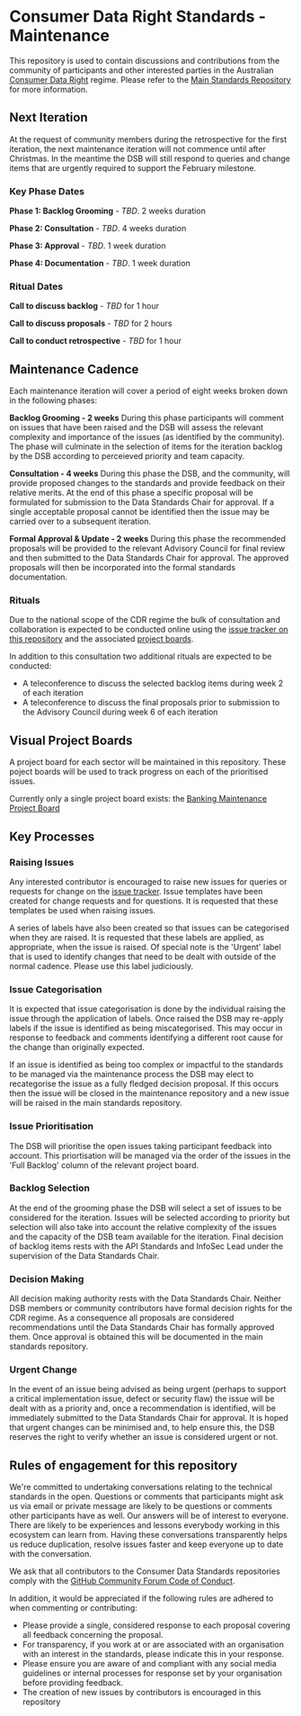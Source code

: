 # Consumer Data Right Standards - Maintenance

This repository is used to contain discussions and contributions from the community of participants and other interested parties in the Australian [Consumer Data Right](https://www.accc.gov.au/focus-areas/consumer-data-right "ACCC Consumer Data Right webpage") regime.  Please refer to the [Main Standards Repository](https://github.com/ConsumerDataStandardsAustralia/standards) for more information.

## Next Iteration
At the request of community members during the retrospective for the first iteration, the next maintenance iteration will not commence until after Christmas.  In the meantime the DSB will still respond to queries and change items that are urgently required to support the February milestone.

### Key Phase Dates

**Phase 1: 	Backlog Grooming** - *TBD*. 2 weeks duration

**Phase 2: 	Consultation** - *TBD*. 4 weeks duration

**Phase 3: 	Approval** - *TBD*. 1 week duration

**Phase 4: 	Documentation** - *TBD*. 1 week duration

### Ritual Dates

**Call to discuss backlog** - *TBD* for 1 hour<br/>

**Call to discuss proposals** - *TBD* for 2 hours<br/>

**Call to conduct retrospective** - *TBD* for 1 hour<br/>

## Maintenance Cadence
Each maintenance iteration will cover a period of eight weeks broken down in the following phases:

**Backlog Grooming - 2 weeks**
During this phase participants will comment on issues that have been raised and the DSB will assess the relevant complexity and importance of the issues (as identified by the community).  The phase will culminate in the selection of items for the iteration backlog by the DSB according to perceieved priority and team capacity.

**Consultation - 4 weeks**
During this phase the DSB, and the community, will provide proposed changes to the standards and provide feedback on their relative merits.  At the end of this phase a specific proposal will be formulated for submission to the Data Standards Chair for approval.  If a single acceptable proposal cannot be identified then the issue may be carried over to a subsequent iteration.

**Formal Approval & Update - 2 weeks**
During this phase the recommended proposals will be provided to the relevant Advisory Council for final review and then submitted to the Data Standards Chair for approval.  The approved proposals will then be incorporated into the formal standards documentation.

### Rituals
Due to the national scope of the CDR regime the bulk of consultation and collaboration is expected to be conducted online using the [issue tracker on this repository](https://github.com/ConsumerDataStandardsAustralia/standards-maintenance/issues) and the associated [project boards](https://github.com/ConsumerDataStandardsAustralia/standards-maintenance/projects).

In addition to this consultation two additional rituals are expected to be conducted:
* A teleconference to discuss the selected backlog items during week 2 of each iteration
* A teleconference to discuss the final proposals prior to submission to the Advisory Council during week 6 of each iteration

## Visual Project Boards

A project board for each sector will be maintained in this repository.  These poject boards will be used to track progress on each of the prioritised issues.

Currently only a single project board exists: the [Banking Maintenance Project Board](https://github.com/ConsumerDataStandardsAustralia/standards-maintenance/projects/1)

## Key Processes

### Raising Issues
Any interested contributor is encouraged to raise new issues for queries or requests for change on the [issue tracker](https://github.com/ConsumerDataStandardsAustralia/standards-maintenance/issues).  Issue templates have been created for change requests and for questions.  It is requested that these templates be used when raising issues.

A series of labels have also been created so that issues can be categorised when they are raised.  It is requested that these labels are applied, as appropriate, when the issue is raised.  Of special note is the 'Urgent' label that is used to identify changes that need to be dealt with outside of the normal cadence.  Please use this label judiciously.

### Issue Categorisation
It is expected that issue categorisation is done by the individual raising the issue through the application of labels.  Once raised the DSB may re-apply labels if the issue is identified as being miscategorised.  This may occur in response to feedback and comments identifying a different root cause for the change than originally expected.

If an issue is identified as being too complex or impactful to the standards to be managed via the maintenance process the DSB may elect to recategorise the issue as a fully fledged decision proposal.  If this occurs then the issue will be closed in the maintenance repository and a new issue will be raised in the main standards repository.

### Issue Prioritisation
The DSB will prioritise the open issues taking participant feedback into account.  This priortisation will be managed via the order of the issues in the 'Full Backlog' column of the relevant project board.

### Backlog Selection
At the end of the grooming phase the DSB will select a set of issues to be considered for the iteration.  Issues will be selected according to priority but selection will also take into account the relative complexity of the issues and the capacity of the DSB team available for the iteration.  Final decision of backlog items rests with the API Standards and InfoSec Lead under the supervision of the Data Standards Chair.

### Decision Making
All decision making authority rests with the Data Standards Chair.  Neither DSB members or community contributors have formal decision rights for the CDR regime.  As a consequence all proposals are considered recommendations until the Data Standards Chair has formally approved them.  Once approval is obtained this will be documented in the main standards repository.

### Urgent Change
In the event of an issue being advised as being urgent (perhaps to support a critical implementation issue, defect or security flaw) the issue will be dealt with as a priority and, once a recommendation is identified, will be immediately submitted to the Data Standards Chair for approval.  It is hoped that urgent changes can be minimised and, to help ensure this, the DSB reserves the right to verify whether an issue is considered urgent or not.

## Rules of engagement for this repository

We're committed to undertaking conversations relating to the technical standards in the open. Questions or comments that participants might ask us via email or private message are likely to be questions or comments other participants have as well. Our answers will be of interest to everyone. There are likely to be experiences and lessons everybody working in this ecosystem can learn from. Having these conversations transparently helps us reduce duplication, resolve issues faster and keep everyone up to date with the conversation.

We ask that all contributors to the Consumer Data Standards repositories comply with the [GitHub Community Forum Code of Conduct](https://help.github.com/articles/github-community-forum-code-of-conduct/).

In addition, it would be appreciated if the following rules are adhered to when commenting or contributing:
* Please provide a single, considered response to each proposal covering all feedback concerning the proposal.
* For transparency, if you work at or are associated with an organisation with an interest in the standards, please indicate this in your response.
* Please ensure you are aware of and compliant with any social media guidelines or internal processes for response set by your organisation before providing feedback.
* The creation of new issues by contributors is encouraged in this repository
